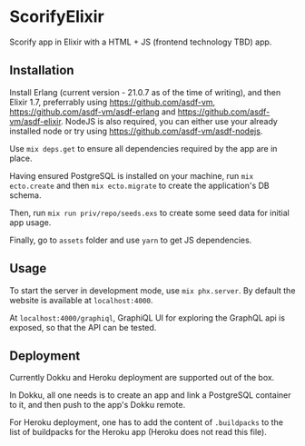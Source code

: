 # ScorifyElixir

Scorify app in Elixir with a HTML + JS (frontend technology TBD) app.

## Installation

Install Erlang (current version - 21.0.7 as of the time of writing), and then Elixir 1.7, preferrably using https://github.com/asdf-vm, https://github.com/asdf-vm/asdf-erlang and https://github.com/asdf-vm/asdf-elixir. NodeJS is also required, you can either use your already installed node or try using https://github.com/asdf-vm/asdf-nodejs.

Use `mix deps.get` to ensure all dependencies required by the app are in place.

Having ensured PostgreSQL is installed on your machine, run `mix ecto.create` and then `mix ecto.migrate` to create the application's DB schema.

Then, run `mix run priv/repo/seeds.exs` to create some seed data for initial app usage.

Finally, go to `assets` folder and use `yarn` to get JS dependencies.

## Usage

To start the server in development mode, use `mix phx.server`. By default the website is available at `localhost:4000`.

At `localhost:4000/graphiql`, GraphiQL UI for exploring the GraphQL api is exposed, so that the API can be tested.

## Deployment

Currently Dokku and Heroku deployment are supported out of the box.

In Dokku, all one needs is to create an app and link a PostgreSQL container to it, and then push to the app's Dokku remote.

For Heroku deployment, one has to add the content of `.buildpacks` to the list of buildpacks for the Heroku app (Heroku does not read this file).
